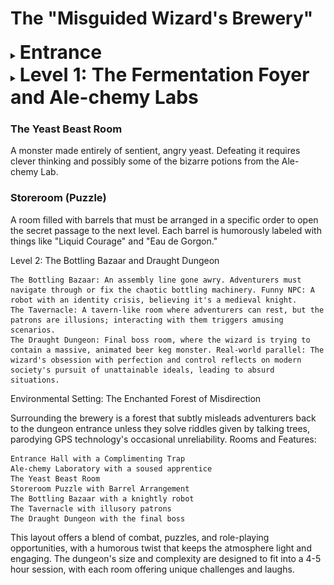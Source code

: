 # The "Misguided Wizard's Brewery"


<details>
<summary><span style="font-size:30px;"><strong>Entrance</strong></span></summary>

![entrance](./images/level_1/alberic_arcane_ales.webp)

</details>

<details>
<summary><span style="font-size:30px;"><strong>Level 1: The Fermentation Foyer and Ale-chemy Labs</strong></span></summary>

<details>
<summary><span style="font-size:20px;">Entrance - The Fermentation Foyer</span></summary>

The room is tiled with enchanted stones that mimic the carbonation of a freshly poured ale. As adventurers step into the room, the floor beneath them begins to fizz and pop magically.
![fermentation_foyer](./images/level_1/fermentation_foyer.webp)
#### Random Effects for the Magical Traps:
Player must make a dexterity save of 15 or trigger a trap
- `Feeling Woozy`: Players must make a Constitution saving throw or become disoriented from the yeast smell, suffering disadvantage on their next attack roll or ability check.
- `Slippery Steps`: A sudden burst of fermented foam makes the floor slick. Players must make a Dexterity saving throw or fall prone.
- `Giggles`: A burst of laughter-inducing gas. Players failing a Wisdom saving throw find themselves laughing uncontrollably, unable to take reactions until their next turn.
- `Barrel Brawler`: One of the barrels animates and makes a clumsy attack against the nearest player.
    Barrel Brawler Stats:
        `AC`: 12
        `HP`: 10
        `Attack`: +2 to hit, reach 5 ft., one target. Hit: 3 (1d6) bludgeoning damage.
        Special: On destruction, the barrel releases a burst of hop-scented mist, granting temporary advantage on Constitution saving throws against being intoxicated for 1 minute to anyone within 5 feet.
- `Mystical Mumble`: Players hearing whispering voices must succeed on an Intelligence saving throw or be compelled to speak in rhymes for the next 10 minutes, which may affect spellcasting with verbal components.

</details>


<details>
<summary><span style="font-size:20px;">Ale-chemy Laboratory</span></summary>

Once a place of magical research, now filled with bubbling cauldrons producing unpredictable potions. Funny NPC: A soused apprentice who gives cryptic hints in exchange for taste-testing his "creations."

![alechemy_lab](./images/level_1/ale_chemy_lab.webp)

### NPC: The Soused Apprentice
![Gilbin Fizzwhistle](./images/level_1/Gilbin%20Fizzwhistle.webp)
- **Name:** Gilbin Fizzwhistle
- **Race:** Gnome
- **Age:** 37
- **Basic Stats and Abilities:**
  - **Intelligence:** 16 (Smart but erratic)
  - **Wisdom:** 8 (Lacks common sense)
  - **Charisma:** 14 (Charming in a quirky way)
  - **Ability:** Can concoct a random potion effect on the spot, but not always with the intended results.

### Interaction and Sayings:
- **Greeting:** "Ah, new test subjects! I mean... guests! Care to try a sample of my latest concoction?"
- **On Potion Effects:** "Side effects? Oh, they're half the fun! Who doesn't enjoy a surprise or two?"
- **When Asked for Help:** "I could give you a hint, but where's the fun in that? Instead, how about you help me with a little experiment?"
- **On Failure:** "Well, back to the drawing board. Or maybe just back to the board. Who needs drawing anyway?"
- **On Success:** "Eureka! It worked! Mostly... I mean, you're still standing, right?"

### List of 10 Random Potions:

1. **Elixir of Giggles**
   - **Good Effect:** Grants advantage on saving throws against being frightened for 1 hour.
   - **Bad Effect:** Causes uncontrollable laughter, imposing disadvantage on stealth checks.

2. **Potion of Hasty Feet**
   - **Good Effect:** Increases movement speed by 10 feet for 10 minutes.
   - **Bad Effect:** Imposes disadvantage on Dexterity checks due to overly speedy movements.

3. **Brew of Bulging Biceps**
   - **Good Effect:** Grants a +2 bonus to Strength checks for 1 hour.
   - **Bad Effect:** Imposes disadvantage on Dexterity saving throws due to cumbersome muscles.

4. **Draught of Diminution**
   - **Good Effect:** Allows the drinker to temporarily shrink, facilitating movement through tight spaces.
   - **Bad Effect:** Makes the drinker's voice squeaky, potentially alerting nearby creatures.

5. **Vial of Vivid Visions**
   - **Good Effect:** Grants darkvision for 8 hours.
   - **Bad Effect:** Causes mild hallucinations, imposing disadvantage on Wisdom (Perception) checks.

6. **Tincture of Tangled Tongue**
   - **Good Effect:** Grants proficiency in a new language for 1 hour.
   - **Bad Effect:** Jumbles the drinker's words, imposing disadvantage on Charisma (Persuasion) checks.

7. **Flask of Fickle Fate**
   - **Good Effect:** Gives the drinker advantage on one saving throw of their choice in the next hour.
   - **Bad Effect:** Forces the drinker to roll disadvantage on their next attack.

8. **Decoction of Dwarven Might**
   - **Good Effect:** Increases the drinker's Constitution score by 2 for 1 hour.
   - **Bad Effect:** The drinker gains a voracious appetite, requiring immediate consumption of food or suffer disadvantage on Constitution saving throws.

9. **Serum of Swift Speech**
   - **Good Effect:** Allows the drinker to speak and read twice as fast, benefiting spellcasting with verbal components.
   - **Bad Effect:** The drinker speaks so quickly that others have difficulty understanding them, imposing disadvantage on social interactions.

10. **Philter of Phasing**
    - **Good Effect:** Grants the ability to pass through solid objects for 10 seconds.
    - **Bad Effect:** The drinker becomes slightly translucent, reducing their AC by 1 for 1 hour due to the unstable phasing effect.




</details>

</details>



### The Yeast Beast Room
A monster made entirely of sentient, angry yeast. Defeating it requires clever thinking and possibly some of the bizarre potions from the Ale-chemy Lab.

### Storeroom (Puzzle)
A room filled with barrels that must be arranged in a specific order to open the secret passage to the next level. Each barrel is humorously labeled with things like "Liquid Courage" and "Eau de Gorgon."

Level 2: The Bottling Bazaar and Draught Dungeon

    The Bottling Bazaar: An assembly line gone awry. Adventurers must navigate through or fix the chaotic bottling machinery. Funny NPC: A robot with an identity crisis, believing it's a medieval knight.
    The Tavernacle: A tavern-like room where adventurers can rest, but the patrons are illusions; interacting with them triggers amusing scenarios.
    The Draught Dungeon: Final boss room, where the wizard is trying to contain a massive, animated beer keg monster. Real-world parallel: The wizard's obsession with perfection and control reflects on modern society's pursuit of unattainable ideals, leading to absurd situations.

Environmental Setting: The Enchanted Forest of Misdirection

Surrounding the brewery is a forest that subtly misleads adventurers back to the dungeon entrance unless they solve riddles given by talking trees, parodying GPS technology's occasional unreliability.
Rooms and Features:

    Entrance Hall with a Complimenting Trap
    Ale-chemy Laboratory with a soused apprentice
    The Yeast Beast Room
    Storeroom Puzzle with Barrel Arrangement
    The Bottling Bazaar with a knightly robot
    The Tavernacle with illusory patrons
    The Draught Dungeon with the final boss

This layout offers a blend of combat, puzzles, and role-playing opportunities, with a humorous twist that keeps the atmosphere light and engaging. The dungeon's size and complexity are designed to fit into a 4-5 hour session, with each room offering unique challenges and laughs.